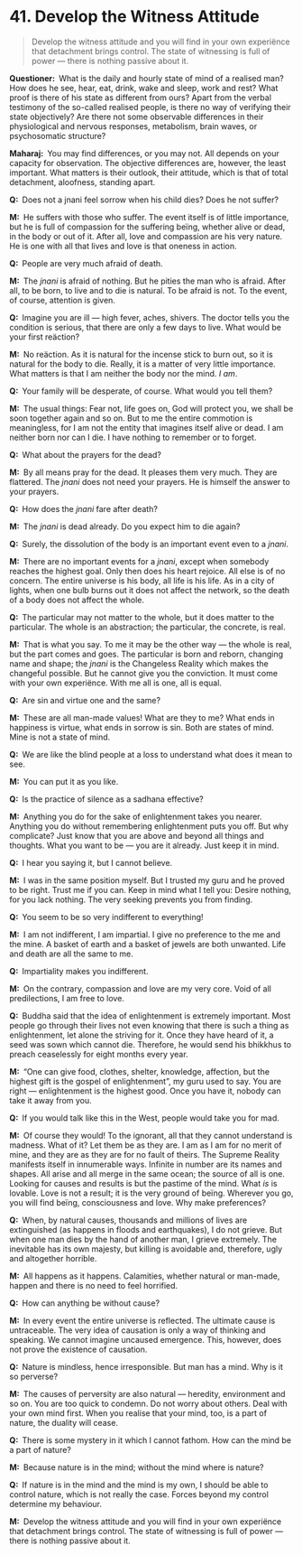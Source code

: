 # 41. Develop the Witness Attitude

>Develop the witness attitude and you will find in your own experiënce that detachment brings control. 
The state of witnessing is full of power — there is nothing passive about it.

**Questioner:**&ensp;What is the daily and hourly state of mind of a realised man? 
How does he see, hear, eat, drink, wake and sleep, work and rest? 
What proof is there of his state as different from ours? 
Apart from the verbal testimony of the so-called realised people, is there no way of verifying their state objectively? 
Are there not some observable differences in their physiological and nervous responses, metabolism, brain waves, or psychosomatic structure?

**Maharaj:**&ensp;You may find differences, or you may not. 
All depends on your capacity for observation. 
The objective differences are, however, the least important. 
What matters is their outlook, their attitude, which is that of total detachment, aloofness, standing apart.

**Q:**&ensp;Does not a <span data-tippy-content="The knower, especially of the higher knowledge derived from meditation; “closely related to the knowledge of Brahman”.">jnani</span> feel sorrow when his child dies? 
Does he not suffer?

**M:**&ensp;He suffers with those who suffer. 
The event itself is of little importance, but he is full of compassion for the suffering beïng, whether alive or dead, in the body or out of it. 
After all, love and compassion are his very nature. 
He is one with all that lives and love is that oneness in action.

**Q:**&ensp;People are very much afraid of death.

**M:**&ensp;The *jnani* is afraid of nothing. 
But he pities the man who is afraid. 
After all, to be born, to live and to die is natural. To be afraid is not. 
To the event, of course, attention is given.

**Q:**&ensp;Imagine you are ill — high fever, aches, shivers. 
The doctor tells you the condition is serious, that there are only a few days to live. 
What would be your first reäction?

**M:**&ensp;No reäction. 
As it is natural for the incense stick to burn out, so it is natural for the body to die. 
Really, it is a matter of very little importance. 
What matters is that I am neither the body nor the mind. *I am*.

**Q:**&ensp;Your family will be desperate, of course. 
What would you tell them?

**M:**&ensp;The usual things: Fear not, life goes on, God will protect you, we shall be soon together again and so on. 
But to me the entire commotion is meaningless, for I am not the entity that imagines itself alive or dead. 
I am neither born nor can I die. 
I have nothing to remember or to forget.

**Q:**&ensp;What about the prayers for the dead?

**M:**&ensp;By all means pray for the dead. 
It pleases them very much. 
They are flattered. 
The *jnani* does not need your prayers. 
He is himself the answer to your prayers.

**Q:**&ensp;How does the *jnani* fare after death?

**M:**&ensp;The *jnani* is dead already. 
Do you expect him to die again?

**Q:**&ensp;Surely, the dissolution of the body is an important event even to a *jnani*.

**M:**&ensp;There are no important events for a *jnani*, except when somebody reaches the highest goal. 
Only then does his heart rejoice. 
All else is of no concern. 
The entire universe is his body, all life is his life. As in a city of lights, when one bulb burns out it does not affect the network, so the death of a body does not affect the whole.

**Q:**&ensp;The particular may not matter to the whole, but it does matter to the particular. 
The whole is an abstraction; the particular, the concrete, is real.

**M:**&ensp;That is what you say. To me it may be the other way — the whole is real, but the part comes and goes. 
The particular is born and reborn, changing name and shape; the *jnani* is the Changeless Reality which makes the changeful possible. 
But he cannot give you the conviction. 
It must come with your own experiënce. 
With me all is one, all is equal.

**Q:**&ensp;Are sin and virtue one and the same?

**M:**&ensp;These are all man-made values! 
What are they to me? 
What ends in happiness is virtue, what ends in sorrow is sin. 
Both are states of mind. 
Mine is not a state of mind.

**Q:**&ensp;We are like the blind people at a loss to understand what does it mean to see.

**M:**&ensp;You can put it as you like.

**Q:**&ensp;Is the practice of silence as a <span data-tippy-content="The practice which produces success, <em>siddhi</em>.">sadhana</span> effective?

**M:**&ensp;Anything you do for the sake of enlightenment takes you nearer. 
Anything you do without remembering enlightenment puts you off. 
But why complicate? 
Just know that you are above and beyond all things and thoughts. 
What you want to be — you are it already. 
Just keep it in mind.

**Q:**&ensp;I hear you saying it, but I cannot believe.

**M:**&ensp;I was in the same position myself. 
But I trusted my <span data-tippy-content="Spiritual teacher, preceptor.">guru</span> and he proved to be right. 
Trust me if you can. 
Keep in mind what I tell you: Desire nothing, for you lack nothing. 
The very seeking prevents you from finding.

**Q:**&ensp;You seem to be so very indifferent to everything!

**M:**&ensp;I am not indifferent, I am impartial. 
I give no preference to the me and the mine. 
A basket of earth and a basket of jewels are both unwanted. 
Life and death are all the same to me.

**Q:**&ensp;Impartiality makes you indifferent.

**M:**&ensp;On the contrary, compassion and love are my very core. 
Void of all predilections, I am free to love.

**Q:**&ensp;Buddha said that the idea of enlightenment is extremely important. 
Most people go through their lives not even knowing that there is such a thing as enlightenment, let alone the striving for it. 
Once they have heard of it, a seed was sown which cannot die. 
Therefore, he would send his <span data-tippy-content="A <em>Bikkhu</em> (Pali) or <em>Bhikshu</em> (sanskrit) is an ordained male Buddhist monastic.">bhikkhu</span>s to preach ceaselessly for eight months every year.

**M:**&ensp;“One can give food, clothes, shelter, knowledge, affection, but the highest gift is the gospel of enlightenment”, my guru used to say. 
You are right — enlightenment is the highest good. 
Once you have it, nobody can take it away from you.

**Q:**&ensp;If you would talk like this in the West, people would take you for mad.

**M:**&ensp;Of course they would! 
To the ignorant, all that they cannot understand is madness. 
What of it? 
Let them be as they are. I am as I am for no merit of mine, and they are as they are for no fault of theirs. 
The Supreme Reality manifests itself in innumerable ways. 
Infinite in number are its names and shapes. 
All arise and all merge in the same ocean; the source of all is one. 
Looking for causes and results is but the pastime of the mind. 
What *is* is lovable. 
Love is not a result; it is the very ground of beïng. 
Wherever you go, you will find beïng, consciousness and love. 
Why make preferences?

**Q:**&ensp;When, by natural causes, thousands and millions of lives are extinguished (as happens in floods and earthquakes), I do not grieve. 
But when one man dies by the hand of another man, I grieve extremely. 
The inevitable has its own majesty, but killing is avoidable and, therefore, ugly and altogether horrible.

**M:**&ensp;All happens as it happens. 
Calamities, whether natural or man-made, happen and there is no need to feel horrified.

**Q:**&ensp;How can anything be without cause?

**M:**&ensp;In every event the entire universe is reflected. 
The ultimate cause is untraceable. 
The very idea of causation is only a way of thinking and speaking. 
We cannot imagine uncaused emergence. 
This, however, does not prove the existence of causation.

**Q:**&ensp;Nature is mindless, hence irresponsible. 
But man has a mind. 
Why is it so perverse?

**M:**&ensp;The causes of perversity are also natural — heredity, environment and so on. 
You are too quick to condemn. 
Do not worry about others. 
Deal with your own mind first. 
When you realise that your mind, too, is a part of nature, the duality will cease.

**Q:**&ensp;There is some mystery in it which I cannot fathom. 
How can the mind be a part of nature?

**M:**&ensp;Because nature is in the mind; without the mind where is nature?

**Q:**&ensp;If nature is in the mind and the mind is my own, I should be able to control nature, which is not really the case. 
Forces beyond my control determine my behaviour.

**M:**&ensp;Develop the witness attitude and you will find in your own experiënce that detachment brings control. 
The state of witnessing is full of power — there is nothing passive about it.

<script>
export default {
  props: ["slot-key"],
  mounted () {
    tippy("[data-tippy-content]", {allowHTML: true});
  }
}
</script>